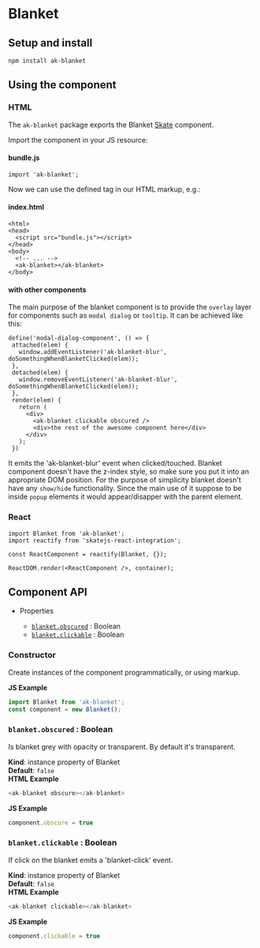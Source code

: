 # Blanket

## Setup and install

```
npm install ak-blanket
```

## Using the component

### HTML

The `ak-blanket` package exports the Blanket [Skate](https://github.com/skatejs/skatejs) component.

Import the component in your JS resource:
 
#### bundle.js

```
import 'ak-blanket';
```

Now we can use the defined tag in our HTML markup, e.g.:

#### index.html

```
<html>
<head>
  <script src="bundle.js"></script>
</head>
<body>
  <!-- ... -->
  <ak-blanket></ak-blanket>
</body>
```

#### with other components

The main purpose of the blanket component is to provide the `overlay` layer for components such as `modal dialog` or `tooltip`. It can be achieved like this:

```
define('modal-dialog-component', () => {
 attached(elem) {
   window.addEventListener('ak-blanket-blur', doSomethingWhenBlanketClicked(elem));
 },
 detached(elem) {
   window.removeEventListener('ak-blanket-blur', doSomethingWhenBlanketClicked(elem));
 },
 render(elem) {
   return (
     <div>
       <ak-blanket clickable obscured />
       <div>the rest of the awesome component here</div>
     </div>
   );
 })
```

It emits the 'ak-blanket-blur' event when clicked/touched.
Blanket component doesn't have the z-index style, so make sure you put it into an appropriate DOM position.
For the purpose of simplicity blanket doesn't have any `show/hide` functionality. Since the main use of it suppose to be inside `popup` elements it would appear/disapper with the parent element.

### React

```
import Blanket from 'ak-blanket';
import reactify from 'skatejs-react-integration';

const ReactComponent = reactify(Blanket, {});

ReactDOM.render(<ReactComponent />, container);
```
## Component API

* Properties

    *  [`blanket.obscured`](#Blanket+obscured) : Boolean
    *  [`blanket.clickable`](#Blanket+clickable) : Boolean

### Constructor
Create instances of the component programmatically, or using markup.

**JS Example**
```js
import Blanket from 'ak-blanket';
const component = new Blanket();
```
### `blanket.obscured` : Boolean
Is blanket grey with opacity or transparent. By default it's transparent.

**Kind**: instance property of Blanket  
**Default**: `false`  
**HTML Example**
```js
<ak-blanket obscure></ak-blanket>
```
**JS Example**
```js
component.obscure = true
```
### `blanket.clickable` : Boolean
If click on the blanket emits a 'blanket-click' event.

**Kind**: instance property of Blanket  
**Default**: `false`  
**HTML Example**
```js
<ak-blanket clickable></ak-blanket>
```
**JS Example**
```js
component.clickable = true
```
